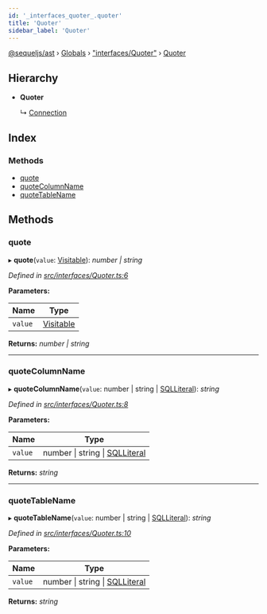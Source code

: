 ```yaml
---
id: '_interfaces_quoter_.quoter'
title: 'Quoter'
sidebar_label: 'Quoter'
---
```


[@sequeljs/ast](../index.md) › [Globals](../globals.md) ›
["interfaces/Quoter"](../modules/_interfaces_quoter_.md) ›
[Quoter](_interfaces_quoter_.quoter.md)

## Hierarchy

- **Quoter**

  ↳ [Connection](_interfaces_connection_.connection.md)

## Index

### Methods

- [quote](_interfaces_quoter_.quoter.md#quote)
- [quoteColumnName](_interfaces_quoter_.quoter.md#quotecolumnname)
- [quoteTableName](_interfaces_quoter_.quoter.md#quotetablename)

## Methods

### quote

▸ **quote**(`value`: [Visitable](../modules/_visitors_visitable_.md#visitable)):
_number | string_

_Defined in
[src/interfaces/Quoter.ts:6](https://github.com/sequeljs/ast/blob/aa0ef0f/src/interfaces/Quoter.ts#L6)_

**Parameters:**

| Name    | Type                                                      |
| ------- | --------------------------------------------------------- |
| `value` | [Visitable](../modules/_visitors_visitable_.md#visitable) |

**Returns:** _number | string_

---

### quoteColumnName

▸ **quoteColumnName**(`value`: number | string |
[SQLLiteral](../classes/_nodes_sqlliteral_.sqlliteral.md)): _string_

_Defined in
[src/interfaces/Quoter.ts:8](https://github.com/sequeljs/ast/blob/aa0ef0f/src/interfaces/Quoter.ts#L8)_

**Parameters:**

| Name    | Type                                                                                  |
| ------- | ------------------------------------------------------------------------------------- |
| `value` | number &#124; string &#124; [SQLLiteral](../classes/_nodes_sqlliteral_.sqlliteral.md) |

**Returns:** _string_

---

### quoteTableName

▸ **quoteTableName**(`value`: number | string |
[SQLLiteral](../classes/_nodes_sqlliteral_.sqlliteral.md)): _string_

_Defined in
[src/interfaces/Quoter.ts:10](https://github.com/sequeljs/ast/blob/aa0ef0f/src/interfaces/Quoter.ts#L10)_

**Parameters:**

| Name    | Type                                                                                  |
| ------- | ------------------------------------------------------------------------------------- |
| `value` | number &#124; string &#124; [SQLLiteral](../classes/_nodes_sqlliteral_.sqlliteral.md) |

**Returns:** _string_
